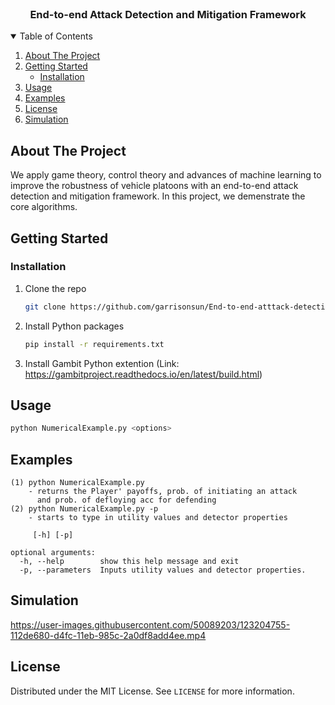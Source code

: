 <!-- PROJECT LOGO -->
<br />
<p align="center">
  <h3 align="center">End-to-end Attack Detection and Mitigation Framework</h3>
<p align="center">
  
  <details open="open">
  <summary>Table of Contents</summary>
  <ol>
      <li><a href="#about-the-project">About The Project</a></li>
      <li>
      <a href="#getting-started">Getting Started</a>
      <ul>
        <li><a href="#installation">Installation</a></li>
      </ul>
    </li>
    <li><a href="#usage">Usage</a></li>
    <li><a href="#examples">Examples</a></li>
    <li><a href="#license">License</a></li>
    <li><a href="#simulation">Simulation</a></li>
   </ol> 
</details>



<!-- ABOUT THE PROJECT -->
## About The Project
We apply game theory, control theory and advances of machine learning to improve the robustness of vehicle platoons with an end-to-end attack detection and mitigation framework. In this project, we demenstrate the core algorithms.  

<!-- GETTING STARTED -->
## Getting Started

### Installation
1. Clone the repo
   ```sh
   git clone https://github.com/garrisonsun/End-to-end-atttack-detection-and-mitigation-framework.git
   ```
2. Install Python packages
   ```sh
   pip install -r requirements.txt
   ```
3. Install Gambit Python extention (Link: https://gambitproject.readthedocs.io/en/latest/build.html)
  
<!-- USAGE EXAMPLES -->
## Usage
   
  ```sh
  python NumericalExample.py <options>
  ```
## Examples
  ```
  (1) python NumericalExample.py
      - returns the Player' payoffs, prob. of initiating an attack 
        and prob. of defloying acc for defending 
  (2) python NumericalExample.py -p
      - starts to type in utility values and detector properties
    
       [-h] [-p]

  optional arguments:
    -h, --help        show this help message and exit
    -p, --parameters  Inputs utility values and detector properties.
  ```  
  
## Simulation

https://user-images.githubusercontent.com/50089203/123204755-112de680-d4fc-11eb-985c-2a0df8add4ee.mp4

<!-- LICENSE -->
## License

Distributed under the MIT License. See `LICENSE` for more information.

